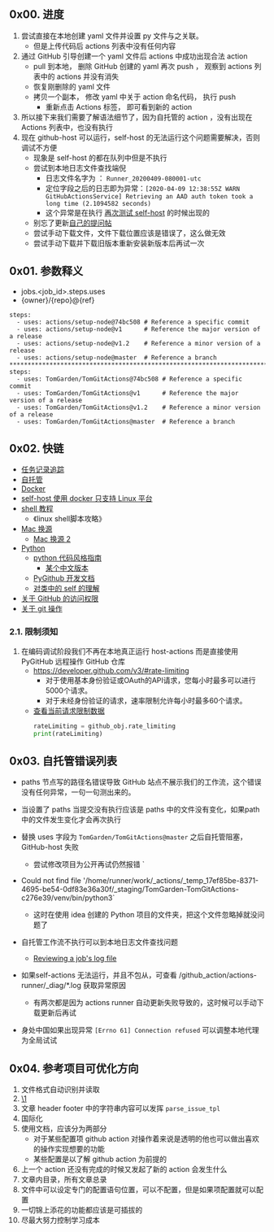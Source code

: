 ## 0x00. 进度
1. 尝试直接在本地创建 yaml 文件并设置 py 文件与之关联。
    - 但是上传代码后 actions 列表中没有任何内容
2. 通过 GitHub 引导创建一个 yaml 文件后 actions 中成功出现合法 action
    - pull 到本地， 删除 GitHub 创建的 yaml 再次 push ， 观察到 actions 列表中的 actions 并没有消失
    - 恢复刚删除的 yaml 文件
    - 拷贝一个副本， 修改 yaml 中关于 action 命名代码， 执行 push
        - 重新点击 Actions 标签， 即可看到新的 action
3. 所以接下来我们需要了解语法细节了，因为自托管的 action ，没有出现在 Actions 列表中，也没有执行
4. 现在 github-host 可以运行，self-host 的无法运行这个问题需要解决，否则调试不方便
    - 现象是 self-host 的都在队列中但是不执行
    - 尝试到本地日志文件查找端倪
        - 日志文件名字为 ： `Runner_20200409-080001-utc` 
        - 定位字段之后的日志即为异常：`[2020-04-09 12:38:55Z WARN GitHubActionsService] Retrieving an AAD auth token took a long time (2.1094582 seconds)`
        - 这个异常是在执行 [再次测试 self-host](https://github.com/TomGarden/TomGitActions/actions/runs/74114980) 的时候出现的
    - 别忘了更新[自己的提问帖](https://github.community/t5/GitHub-Actions/self-host-block-on-Starting-your-workflow-run/m-p/53309/highlight/false#M8781)
    - 尝试手动下载文件，文件下载位置应该是错误了，这么做无效
    - 尝试手动下载并下载旧版本重新安装新版本后再试一次

## 0x01. 参数释义
- jobs.<job_id>.steps.uses
- {owner}/{repo}@{ref}

```
steps:    
  - uses: actions/setup-node@74bc508 # Reference a specific commit
  - uses: actions/setup-node@v1      # Reference the major version of a release   
  - uses: actions/setup-node@v1.2    # Reference a minor version of a release  
  - uses: actions/setup-node@master  # Reference a branch
*****************************************************************************
steps:    
  - uses: TomGarden/TomGitActions@74bc508 # Reference a specific commit
  - uses: TomGarden/TomGitActions@v1      # Reference the major version of a release   
  - uses: TomGarden/TomGitActions@v1.2    # Reference a minor version of a release  
  - uses: TomGarden/TomGitActions@master  # Reference a branch
```

## 0x02. 快链
- [任务记录追踪](https://trello.com/b/5PH6gxbZ/队列)
- [自托管](https://help.github.com/en/actions/hosting-your-own-runners/about-self-hosted-runners)
- [Docker](https://docs.docker.com/engine/reference/builder/)
- [self-host 使用 docker 只支持 Linux 平台](https://help.github.com/cn/actions/building-actions/creating-a-docker-container-action)
- [shell 教程](https://www.gnu.org/software/bash/manual/)
    - 《linux shell脚本攻略》
- [Mac 换源](https://lug.ustc.edu.cn/wiki/mirrors/help/brew.git)
    - [Mac 换源 2](https://www.zhihu.com/question/31360766)
- [Python](https://docs.python.org/zh-cn/3/)
    - [python 代码风格指南](https://www.python.org/dev/peps/pep-0008/)
        - [某个中文版本](https://pythonguidecn.readthedocs.io/zh/latest/writing/style.html#pep-8)
    - [PyGithub 开发文档](https://pygithub.readthedocs.io/en/latest/)
    - [对类中的 self 的理解](https://docs.python.org/zh-cn/3/tutorial/classes.html)
- [关于 GitHub 的访问权限](https://developer.github.com/apps/about-apps/)
- [关于 git 操作]()

### 2.1. 限制须知
1. 在编码调试阶段我们不再在本地真正运行 host-actions 而是直接使用 PyGitHub 远程操作 GitHub 仓库
    - https://developer.github.com/v3/#rate-limiting
        - 对于使用基本身份验证或OAuth的API请求，您每小时最多可以进行5000个请求。
        - 对于未经身份验证的请求，速率限制允许每小时最多60个请求。 
    - [查看当前请求限制数据](https://pygithub.readthedocs.io/en/latest/github.html#github.MainClass.Github.rate_limiting)
        ```python
        rateLimiting = github_obj.rate_limiting
        print(rateLimiting)
        ```



## 0x03. 自托管错误列表
- paths 节点写的路径名错误导致 GitHub 站点不展示我们的工作流，这个错误没有任何异常，一句一句测出来的。
- 当设置了 paths 当提交没有执行应该是 paths 中的文件没有变化，如果path 中的文件发生变化才会再次执行
- 替换 uses 字段为 `TomGarden/TomGitActions@master` 之后自托管阻塞， GitHub-host 失败
    - 尝试修改项目为公开再试仍然报错
        `
- Could not find file '/home/runner/work/_actions/_temp_17ef85be-8371-4695-be54-0df83e36a30f/_staging/TomGarden-TomGitActions-c276e39/venv/bin/python3`
    - 这时在使用 idea 创建的 Python 项目的文件夹，把这个文件忽略掉就没问题了
    
- 自托管工作流不执行可以到本地日志文件查找问题
    - [Reviewing a job's log file](https://help.github.com/cn/actions/hosting-your-own-runners/monitoring-and-troubleshooting-self-hosted-runners#reviewing-a-jobs-log-file)

- 如果self-actions 无法运行，并且不包从，可查看 /github_action/actions-runner/_diag/*.log 获取异常原因
    - 有两次都是因为 actions runner 自动更新失败导致的，这时候可以手动下载更新后再试
    
- 身处中国如果出现异常 `[Errno 61] Connection refused` 可以调整本地代理为全局试试


## 0x04. 参考项目可优化方向
1. 文件格式自动识别并读取
2. [\\1](https://raw.githubusercontent.com/TomGarden/TomGitActions/master/../posts/\\2)
3. 文章 header footer 中的字符串内容可以发挥 `parse_issue_tpl`
4. 国际化
5. 使用文档，应该分为两部分
    - 对于某些配置项 github action 对操作着来说是透明的他也可以做出喜欢的操作实现想要的功能
    - 某些配置是以了解 github action 为前提的
6. 上一个 action 还没有完成的时候又发起了新的 action 会发生什么
7. 文章内目录，所有文章总录
8. 文件中可以设定专门的配置语句位置，可以不配置，但是如果项配置就可以配置
9. 一切锦上添花的功能都应该是可插拔的
10. 尽最大努力控制学习成本